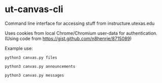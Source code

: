 # ut-canvas-cli
Command line interface for accessing stuff from instructure.utexas.edu

Uses cookies from local Chrome/Chromium user-data for authentication. (Using code from https://gist.github.com/n8henrie/8715089)

Example use:

`python3 canvas.py files`

`python3 canvas.py announcements`

`python3 canvas.py messages`
